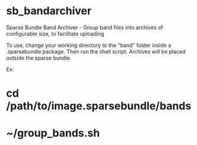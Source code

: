 # sb_bandarchiver
Sparse Bundle Band Archiver - Group band files into archives of configurable size, to facilitate uploading

To use, change your working directory to the "band" folder inside a .sparsebundle package. Then run the shell script. Archives will be placed outside the sparse bundle.

Ex:
# cd /path/to/image.sparsebundle/bands
# ~/group_bands.sh
